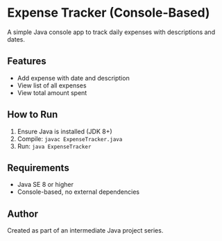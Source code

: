 
# Expense Tracker (Console-Based)

A simple Java console app to track daily expenses with descriptions and dates.

## Features

- Add expense with date and description
- View list of all expenses
- View total amount spent

## How to Run

1. Ensure Java is installed (JDK 8+)
2. Compile: `javac ExpenseTracker.java`
3. Run: `java ExpenseTracker`

## Requirements

- Java SE 8 or higher
- Console-based, no external dependencies

## Author

Created as part of an intermediate Java project series.
